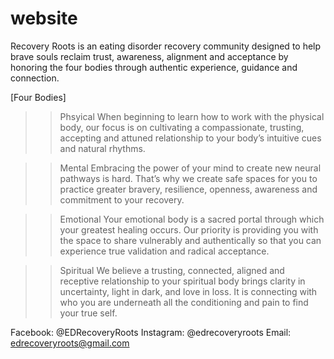# website

Recovery Roots is an eating disorder recovery community designed to help brave souls reclaim trust, awareness, alignment and acceptance by honoring the four bodies through authentic experience, guidance and connection.

[Four Bodies]

>> Phsyical
When beginning to learn how to work with the physical body, our focus is on cultivating a compassionate, trusting, accepting and attuned relationship to your body’s intuitive cues and natural rhythms.

>> Mental
Embracing the power of your mind to create new neural pathways is hard. That’s why we create safe spaces for you to practice greater bravery, resilience, openness, awareness and commitment to your recovery.

>> Emotional
Your emotional body is a sacred portal through which your greatest healing occurs. Our priority is providing you with the space to share vulnerably and authentically so that you can experience true validation and radical acceptance.

>> Spiritual
We believe a trusting, connected, aligned and receptive relationship to your spiritual body brings clarity in uncertainty, light in dark, and love in loss. It is connecting with who you are underneath all the conditioning and pain to find your true self.

Facebook: @EDRecoveryRoots
Instagram: @edrecoveryroots
Email: edrecoveryroots@gmail.com
